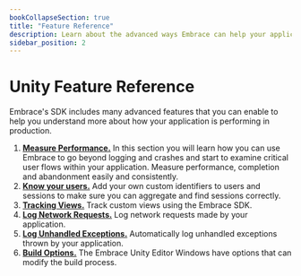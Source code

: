 ```yaml
---
bookCollapseSection: true
title: "Feature Reference"
description: Learn about the advanced ways Embrace can help your application
sidebar_position: 2
---
```


# Unity Feature Reference

Embrace's SDK includes many advanced features that you can enable to help you understand more about
how your application is performing in production.

1. [**Measure Performance.**](/unity/features/performance-monitoring) In this section you will learn how you can use Embrace to go beyond logging and crashes and start to examine critical user flows within your application. Measure performance, completion and abandonment easily and consistently.
1. [**Know your users.**](/unity/features/identify-users) Add your own custom identifiers to users and sessions to make sure you can aggregate and find sessions correctly.
1. [**Tracking Views.**](/unity/features/tracking-views) Track custom views using the Embrace SDK.
1. [**Log Network Requests.**](/unity/features/log-network-requests.md) Log network requests made by your application.
1. [**Log Unhandled Exceptions.**](/unity/features/exception-logging.md) Automatically log unhandled exceptions thrown by your application.
1. [**Build Options.**](/unity/features/build-options) The Embrace Unity Editor Windows have options that can modify the build process.

